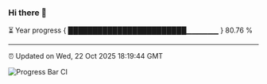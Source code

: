 ### Hi there 👋

⏳ Year progress { ████████████████████████▁▁▁▁▁▁ } 80.76 %

---

⏰ Updated on Wed, 22 Oct 2025 18:19:44 GMT

![Progress Bar CI](https://github.com/code-lakshay/GitHub-Actions-Demo/workflows/Progress%20Bar%20CI/badge.svg)
